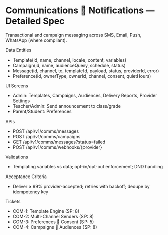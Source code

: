 # Communications  Notifications — Detailed Spec

Transactional and campaign messaging across SMS, Email, Push, WhatsApp (where compliant).

Data Entities
- Template(id, name, channel, locale, content, variables)
- Campaign(id, name, audienceQuery, schedule, status)
- Message(id, channel, to, templateId, payload, status, providerId, error)
- Preference(id, ownerType, ownerId, channel, consent, quietHours)

UI Screens
- Admin: Templates, Campaigns, Audiences, Delivery Reports, Provider Settings
- Teacher/Admin: Send announcement to class/grade
- Parent/Student: Preferences

APIs
- POST /api/v1/comms/messages
- POST /api/v1/comms/campaigns
- GET /api/v1/comms/messages?status=failed
- POST /api/v1/comms/webhooks/{provider}

Validations
- Templating variables vs data; opt-in/opt-out enforcement; DND handling

Acceptance Criteria
- Deliver ≥ 99% provider-accepted; retries with backoff; dedupe by idempotency key

Tickets
- COM-1: Template Engine (SP: 8)
- COM-2: Multi-Channel Senders (SP: 8)
- COM-3: Preferences  Consent (SP: 5)
- COM-4: Campaigns  Audiences (SP: 8)
